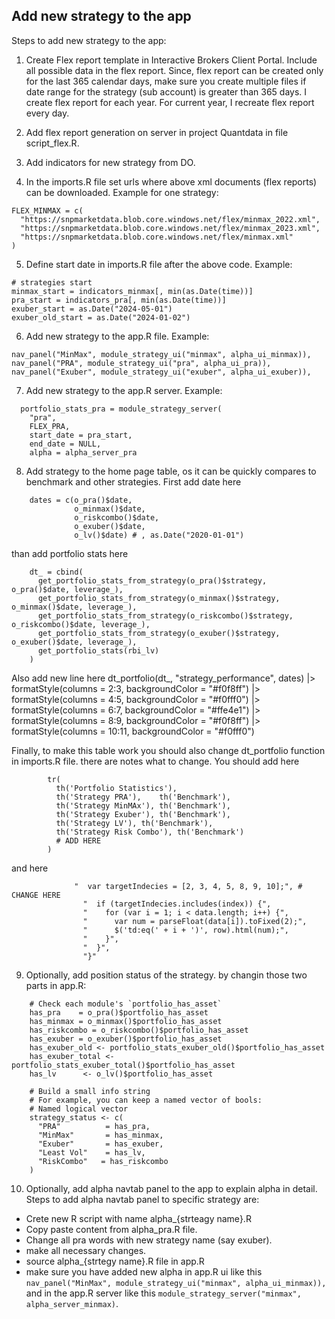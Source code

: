 ## Add new strategy to the app

Steps to add new strategy to the app:

1. Create Flex report template in Interactive Brokers Client Portal. 
Include all possible data in the flex report. 
Since, flex report can be created only for the last 365 calendar days, 
make sure you create multiple files if date range for the strategy (sub account) is greater than 365 days. 
I create flex report for each year. For current year, I recreate flex report every day.

2. Add flex report generation on server in project Quantdata in file script_flex.R.

3. Add indicators for new strategy from DO.

4. In the imports.R file set urls where above xml documents (flex reports) can be downloaded. Example for one strategy:
```
FLEX_MINMAX = c(
  "https://snpmarketdata.blob.core.windows.net/flex/minmax_2022.xml",
  "https://snpmarketdata.blob.core.windows.net/flex/minmax_2023.xml",
  "https://snpmarketdata.blob.core.windows.net/flex/minmax.xml"
)
```
5. Define start date in imports.R file after the above code. Example:
```
# strategies start
minmax_start = indicators_minmax[, min(as.Date(time))]
pra_start = indicators_pra[, min(as.Date(time))]
exuber_start = as.Date("2024-05-01")
exuber_old_start = as.Date("2024-01-02")
```
6. Add new strategy to the app.R file. Example:
```
nav_panel("MinMax", module_strategy_ui("minmax", alpha_ui_minmax)),
nav_panel("PRA", module_strategy_ui("pra", alpha_ui_pra)),
nav_panel("Exuber", module_strategy_ui("exuber", alpha_ui_exuber)),
```
7. Add new strategy to the app.R server. Example:
```
  portfolio_stats_pra = module_strategy_server(
    "pra",
    FLEX_PRA,
    start_date = pra_start,
    end_date = NULL,
    alpha = alpha_server_pra
```

8. Add strategy to the home page table, os it can be quickly compares to benchmark and other strategies.
First add date here

```
    dates = c(o_pra()$date,
              o_minmax()$date,
              o_riskcombo()$date,
              o_exuber()$date,
              o_lv()$date) # , as.Date("2020-01-01")
```
than add portfolio stats here
```
    dt_ = cbind(
      get_portfolio_stats_from_strategy(o_pra()$strategy, o_pra()$date, leverage_),
      get_portfolio_stats_from_strategy(o_minmax()$strategy, o_minmax()$date, leverage_),
      get_portfolio_stats_from_strategy(o_riskcombo()$strategy, o_riskcombo()$date, leverage_),
      get_portfolio_stats_from_strategy(o_exuber()$strategy, o_exuber()$date, leverage_),
      get_portfolio_stats(rbi_lv)
    )
```
Also add new line here
    dt_portfolio(dt_, "strategy_performance", dates) |>
      formatStyle(columns = 2:3, backgroundColor = "#f0f8ff") |>
      formatStyle(columns = 4:5, backgroundColor = "#f0fff0") |>
      formatStyle(columns = 6:7, backgroundColor = "#ffe4e1") |>
      formatStyle(columns = 8:9, backgroundColor = "#f0f8ff") |>
      formatStyle(columns = 10:11, backgroundColor = "#f0fff0")

Finally, to make this table work you should also change dt_portfolio function in imports.R file. 
there are notes what to change. You should add here

```
        tr(
          th('Portfolio Statistics'),
          th('Strategy PRA'),    th('Benchmark'),
          th('Strategy MinMAx'), th('Benchmark'),
          th('Strategy Exuber'), th('Benchmark'),
          th('Strategy LV'), th('Benchmark'),
          th('Strategy Risk Combo'), th('Benchmark')
          # ADD HERE
        )
```
and here
```
              "  var targetIndecies = [2, 3, 4, 5, 8, 9, 10];", # CHANGE HERE
                "  if (targetIndecies.includes(index)) {",
                "    for (var i = 1; i < data.length; i++) {",
                "      var num = parseFloat(data[i]).toFixed(2);",
                "      $('td:eq(' + i + ')', row).html(num);",
                "    }",
                "  }",
                "}"
```

9. Optionally, add position status of the strategy. by changin those two parts in app.R:

```
    # Check each module's `portfolio_has_asset`
    has_pra    = o_pra()$portfolio_has_asset
    has_minmax = o_minmax()$portfolio_has_asset
    has_riskcombo = o_riskcombo()$portfolio_has_asset
    has_exuber = o_exuber()$portfolio_has_asset
    has_exuber_old <- portfolio_stats_exuber_old()$portfolio_has_asset
    has_exuber_total <- portfolio_stats_exuber_total()$portfolio_has_asset
    has_lv      <- o_lv()$portfolio_has_asset

    # Build a small info string
    # For example, you can keep a named vector of bools:
    # Named logical vector
    strategy_status <- c(
      "PRA"          = has_pra,
      "MinMax"       = has_minmax,
      "Exuber"       = has_exuber,
      "Least Vol"    = has_lv,
      "RiskCombo"   = has_riskcombo
    )

```

10. Optionally, add alpha navtab panel to the app to explain alpha in detail. Steps to add alpha navtab panel to specific strategy are:

- Crete new R script with name alpha_{strteagy name}.R
- Copy paste content from alpha_pra.R file.
- Change all pra words with new strategy name (say exuber).
- make all necessary changes.
- source alpha_{strtegy name}.R file in app.R
- make sure you have added new alpha in app.R ui like this 
`nav_panel("MinMax", module_strategy_ui("minmax", alpha_ui_minmax)),` 
and in the app.R server like this `module_strategy_server("minmax", alpha_server_minmax)`.


